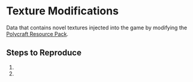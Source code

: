 # Texture Modifications

Data that contains novel textures injected into the game by modifying the [Polycraft Resource Pack](https://github.com/StephenGss/PAL/blob/master/run/resourcepacks/Polycraft%201.5.0%20Resource%20Pack.zip).

## Steps to Reproduce

1.

2.
